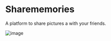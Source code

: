 # Sharememories

A platform to share pictures a with your friends.

![image](https://github.com/somendrakr/Sharememories/assets/61977952/2db5cb85-9b6b-4acc-989a-f36ebb8d1742)
